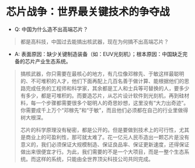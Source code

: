# 芯片战争：世界最关键技术的争夺战

- Q: 中国为什么造不出高端芯片？
> 都是高科技，中国过去能搞出核武器，现在为何搞不出高端芯片？

- A: 表面原因：缺少关键制造装备（如：EUV光刻机）；根本原因：中国缺乏完备的芯片产业生态系统。
> 搞核武器，你只需要在最核心的地方，有几位像邓稼先、于敏这样最聪明的、不可堆积的人才，他们下面再配上几百名善于做计算、能根据他们的思路完成任务的工程师和科学家，其余都是工人和士兵等可替换的人，要多少有多少，都是可堆积的。而要造芯片，从芯片设计软件到光刻机，再到硅材料，每一个步骤都需要很多个聪明人的奇思妙想，这里没有“大力出奇迹”。你需要成千上万个“邓稼先”和“于敏”，而且他们必须都在自己的行业里做得树大根深。
> 
> 芯片的科学原理没有秘密，都是公开的。但是要做到技术上的可行性，尤其是商业上的可盈利性，那可就太难了。花一亿元人民币造出一颗芯片是没有意义的，我们必须保证大规模制造、保证良品率、保证更新速度，还得保证做出来很便宜才行。为此，我们需要的不是一个大项目，而是一整个生态系统。而这样的系统，只能由全世界顶尖科技公司共同完成。